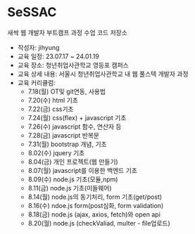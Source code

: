 # SeSSAC
새싹 웹 개발자 부트캠프 과정 수업 코드 저장소

- 작성자: jihyung
- 교육 일정: 23.07.17 ~ 24.01.19
- 교육 장소: 청년취업사관학교 영등포 캠퍼스
- 교육 상세 내용: 서울시 청년취업사관학교 내 웹 풀스텍 개발자 과정
- 교육 커리큘럼:
  * 7.18(월) OT및 git연동, 사용법
  * 7.20(수) html 기초
  * 7.22(금) css기초
  * 7.24(월) css(flex) + javascript 기초
  * 7.26(수) javascript 함수, 연산자 등
  * 7.28(금) javascript 반복문
  * 7.31(월) bootstrap 개념, 기초
  * 8.02(수) jquery 기초
  * 8.04(금) 개인 프로젝트(웹 만들기)
  * 8.07(월) javascript를 이용한 백엔드 기초
  * 8.09(수) node.js 기초(모듈,npm)
  * 8.11(금) node.js 기초(미들웨어)
  * 8.14(월) node.js의 동기처리, form 기초(get/post)
  * 8.16(수) ndoe.js form(post심화, form validation)
  * 8.18(금) node.js (ajax, axios, fetch)와 open api
  * 8.20(월) node.js (checkValiad, multer - file업로드)
